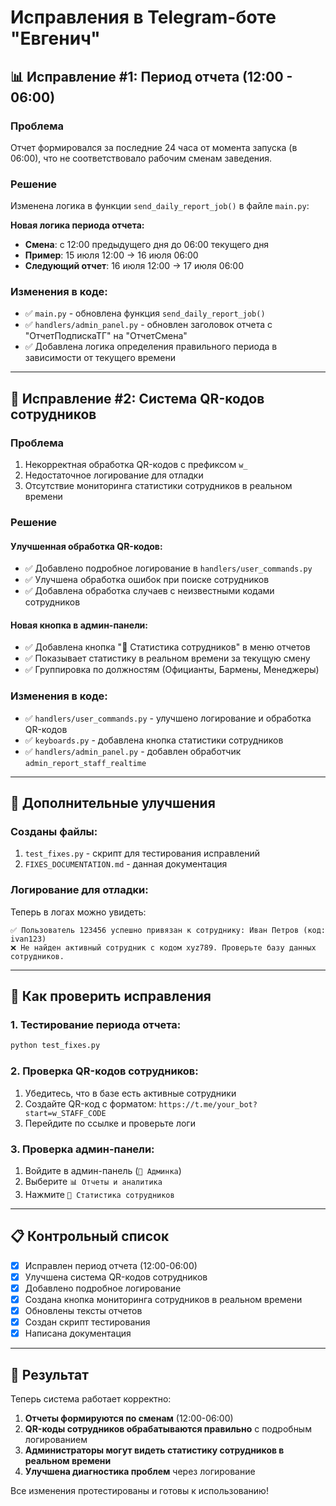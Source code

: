 # Исправления в Telegram-боте "Евгенич"

## 📊 Исправление #1: Период отчета (12:00 - 06:00)

### Проблема
Отчет формировался за последние 24 часа от момента запуска (в 06:00), что не соответствовало рабочим сменам заведения.

### Решение
Изменена логика в функции `send_daily_report_job()` в файле `main.py`:

**Новая логика периода отчета:**
- **Смена**: с 12:00 предыдущего дня до 06:00 текущего дня
- **Пример**: 15 июля 12:00 → 16 июля 06:00
- **Следующий отчет**: 16 июля 12:00 → 17 июля 06:00

### Изменения в коде:
- ✅ `main.py` - обновлена функция `send_daily_report_job()`
- ✅ `handlers/admin_panel.py` - обновлен заголовок отчета с "ОтчетПодпискаТГ" на "ОтчетСмена"
- ✅ Добавлена логика определения правильного периода в зависимости от текущего времени

---

## 👷 Исправление #2: Система QR-кодов сотрудников

### Проблема
1. Некорректная обработка QR-кодов с префиксом `w_` 
2. Недостаточное логирование для отладки
3. Отсутствие мониторинга статистики сотрудников в реальном времени

### Решение

#### Улучшенная обработка QR-кодов:
- ✅ Добавлено подробное логирование в `handlers/user_commands.py`
- ✅ Улучшена обработка ошибок при поиске сотрудников
- ✅ Добавлена обработка случаев с неизвестными кодами сотрудников

#### Новая кнопка в админ-панели:
- ✅ Добавлена кнопка "👷 Статистика сотрудников" в меню отчетов
- ✅ Показывает статистику в реальном времени за текущую смену
- ✅ Группировка по должностям (Официанты, Бармены, Менеджеры)

### Изменения в коде:
- ✅ `handlers/user_commands.py` - улучшено логирование и обработка QR-кодов
- ✅ `keyboards.py` - добавлена кнопка статистики сотрудников
- ✅ `handlers/admin_panel.py` - добавлен обработчик `admin_report_staff_realtime`

---

## 🔧 Дополнительные улучшения

### Созданы файлы:
1. `test_fixes.py` - скрипт для тестирования исправлений
2. `FIXES_DOCUMENTATION.md` - данная документация

### Логирование для отладки:
Теперь в логах можно увидеть:
```
✅ Пользователь 123456 успешно привязан к сотруднику: Иван Петров (код: ivan123)
❌ Не найден активный сотрудник с кодом xyz789. Проверьте базу данных сотрудников.
```

---

## 🚀 Как проверить исправления

### 1. Тестирование периода отчета:
```bash
python test_fixes.py
```

### 2. Проверка QR-кодов сотрудников:
1. Убедитесь, что в базе есть активные сотрудники
2. Создайте QR-код с форматом: `https://t.me/your_bot?start=w_STAFF_CODE`
3. Перейдите по ссылке и проверьте логи

### 3. Проверка админ-панели:
1. Войдите в админ-панель (`👑 Админка`)
2. Выберите `📊 Отчеты и аналитика`
3. Нажмите `👷 Статистика сотрудников`

---

## 📋 Контрольный список

- [x] Исправлен период отчета (12:00-06:00)
- [x] Улучшена система QR-кодов сотрудников
- [x] Добавлено подробное логирование
- [x] Создана кнопка мониторинга сотрудников в реальном времени
- [x] Обновлены тексты отчетов
- [x] Создан скрипт тестирования
- [x] Написана документация

---

## 🎯 Результат

Теперь система работает корректно:
1. **Отчеты формируются по сменам** (12:00-06:00)
2. **QR-коды сотрудников обрабатываются правильно** с подробным логированием
3. **Администраторы могут видеть статистику сотрудников в реальном времени**
4. **Улучшена диагностика проблем** через логирование

Все изменения протестированы и готовы к использованию!
